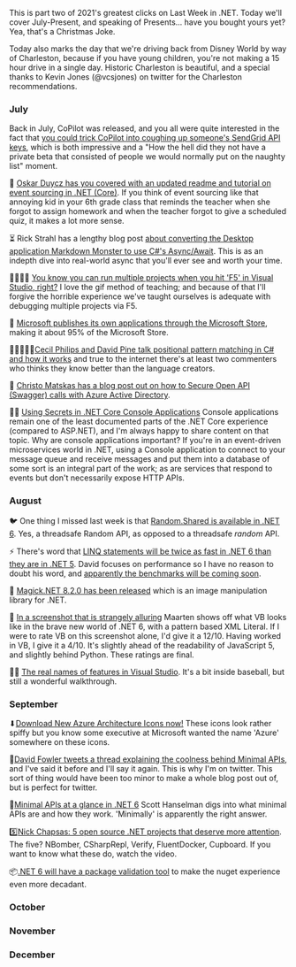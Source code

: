 This is part two of 2021's greatest clicks on Last Week in .NET.  Today we'll cover July-Present, and speaking of Presents...  have you bought yours yet? Yea, that's a Christmas Joke.

Today also marks the day that we're driving back from Disney World by way of Charleston, because if you have young children, you're not making a 15 hour drive in a single day.  Historic Charleston is beautiful, and a special thanks to Kevin Jones (@vcsjones) on twitter for the Charleston recommendations.

### July

Back in July, CoPilot was released, and you all were quite interested in the fact that [you could trick CoPilot into coughing up someone's SendGrid API keys](https://fossbytes.com/github-copilot-generating-functional-api-keys/), which is both impressive and a "How the hell did they not have a private beta that consisted of people we would normally put on the naughty list" moment.


🏫 [Oskar Duycz has you covered with an updated readme and tutorial on event sourcing in .NET (Core)](https://twitter.com/oskar_at_net/status/1413097250679574530?s=20). If you think of event sourcing like that annoying kid in your 6th grade class that reminds the teacher when she forgot to assign homework and when the teacher forgot to give a scheduled quiz, it makes a lot more sense.  

⏳ Rick Strahl has a lengthy blog post [about converting the Desktop application Markdown Monster to use C#'s Async/Await](https://weblog.west-wind.com/posts/2021/Jul/07/Thoughts-on-AsyncAwait-Conversion-in-a-Desktop-App).  This is as an indepth dive into real-world async that you'll ever see and worth your time.

👨‍👩‍👧‍👦 [You know you can run multiple projects when you hit 'F5' in Visual Studio, right?](https://twitter.com/AndySterland/status/1415028388520087553?s=20) I love the gif method of teaching; and because of that I'll forgive the horrible experience we've taught ourselves is adequate with debugging multiple projects via F5.  

🏪 [Microsoft publishes its own applications through the Microsoft Store](https://twitter.com/RudyHuyn/status/1414705187898347522?s=20), making it about 95% of the Microsoft Store.

👨🏼‍🤝‍👨🏼[Cecil Philips and David Pine talk positional pattern matching in C# and how it works](https://www.youtube.com/watch?v=tnepPn3Py8s) and true to the internet there's at least two commenters who thinks they know better than the language creators.

🔐 [Christo Matskas has a blog post out on how to Secure Open API (Swagger) calls with Azure Active Directory](https://dev.to/425show/secure-open-api-swagger-calls-with-azure-active-directory-jj7).

🕵️‍♀️ [Using Secrets in .NET Core Console Applications](https://santoshhari.wordpress.com/2021/07/26/using-app-secrets-in-dotnetcore-console-applications/) Console applications remain one of the least documented parts of the .NET Core experience (compared to ASP.NET), and I'm always happy to share content on that topic. Why are console applications important?  If you're in an event-driven microservices world in .NET, using a Console application to connect to your message queue and receive messages and put them into a database of some sort is an integral part of the work; as are services that respond to events but don't necessarily expose HTTP APIs.

### August

🐦 One thing I missed last week is that [Random.Shared is available in .NET 6](https://twitter.com/MrTurnerj/status/1419558163938902018). Yes, a threadsafe Random API, as opposed to a threadsafe _random_ API.

⚡ There's word that [LINQ statements will be twice as fast in .NET 6 than they are in .NET 5](https://twitter.com/realDotNetDave/status/1421495547727212555). David focuses on performance so I have no reason to doubt his word, and [apparently the benchmarks will be coming soon](https://dotnettips.wordpress.com/code-performance/).

🔮 [Magick.NET 8.2.0 has been released](https://github.com/dlemstra/Magick.NET/releases/tag/8.2.0) which is an image manipulation library for .NET.

🥉 [In a screenshot that is strangely alluring](https://twitter.com/maartenballiauw/status/1427275934562930693) Maarten shows off what VB looks like in the brave new world of .NET 6, with a pattern based XML Literal.  If I were to rate VB on this screenshot alone, I'd give it a 12/10. Having worked in VB, I give it a 4/10.  It's slightly ahead of the readability of JavaScript 5, and slightly behind Python.  These ratings are final.

🤷‍♂️ [The real names of features in Visual Studio](https://www.youtube.com/watch?v=HNKUw17HhJA). It's a bit inside baseball, but still a wonderful walkthrough.

### September

⬇[Download New Azure Architecture Icons now!](https://www.thomasmaurer.ch/2020/07/download-new-azure-architecture-icons-now/) These icons look rather spiffy but you know some executive at Microsoft wanted the name 'Azure' somewhere on these icons.

🍧[David Fowler tweets a thread explaining the coolness behind Minimal APIs](https://twitter.com/davidfowl/status/1435599554468929546), and I've said it before and I'll say it again. This is why I'm on twitter.  This sort of thing would have been too minor to make a whole blog post out of, but is perfect for twitter.

👀[Minimal APIs at a glance in .NET 6](https://www.hanselman.com/blog/minimal-apis-at-a-glance-in-net-6) Scott Hanselman digs into what minimal APIs are and how they work.  'Minimally' is apparently the right answer.

5️⃣[Nick Chapsas: 5 open source .NET projects that deserve more attention](https://www.youtube.com/watch?v=mwHWPoKEmyY). The five? NBomber, CSharpRepl, Verify, FluentDocker, Cupboard. If you want to know what these do, watch the video.

📦[.NET 6 will have a package validation tool](https://devblogs.microsoft.com/dotnet/package-validation/) to make the nuget experience even more decadant.

### October


### November

### December

